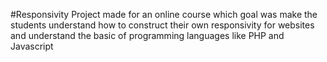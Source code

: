 #Responsivity
Project made for an online course which goal was make the students understand how to construct their own responsivity for websites and understand the basic of programming languages like PHP and Javascript
